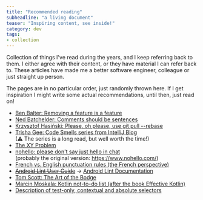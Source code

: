 ```yaml
---
title: "Recommended reading"
subheadline: "a living document"
teaser: "Inspiring content, see inside!"
category: dev
tags:
- collection
---
```


Collection of things I've read during the years, and I keep referring back to them.<!--more--> I either agree with their content, or they have material I can refer back to. These articles have made me a better software engineer, colleague or just straight up person.

The pages are in no particular order, just randomly thrown here.
If I get inspiration I might write some actual recommendations, until then, just read on!

 * [Ben Balter: Removing a feature is a feature](https://ben.balter.com/2016/07/21/removing-a-feature-is-a-feature/)
 * [Ned Batchelder: Comments should be sentences](https://nedbatchelder.com/blog/201401/comments_should_be_sentences.html)
 * [Krzysztof Hasiński: Please, oh please, use git pull --rebase](https://coderwall.com/p/7aymfa/please-oh-please-use-git-pull-rebase)
 * [Trisha Gee: Code Smells series from IntelliJ Blog](https://blog.jetbrains.com/idea/2017/08/code-smells-null/)  
   (⚠ The series is a long read, but well worth the time!)
 * [The XY Problem](https://xyproblem.info)
 * [nohello: please don't say just hello in chat](https://nohello.net/)  
   (probably the original version: https://www.nohello.com/)
 * [French vs. English punctuation rules (the French perspective)](https://leconjugueur.lefigaro.fr/ukponctuationtypographie.php)
 * [~~Android Lint User Guide~~](https://developer.android.com/studio/write/lint) &rarr; [Android Lint Documentation](http://googlesamples.github.io/android-custom-lint-rules/book.md.html)
 * [Tom Scott: The Art of the Bodge](https://www.youtube.com/watch?v=lIFE7h3m40U)
 * [Marcin Moskala: Kotlin not-to-do list (after the book Effective Kotlin)](https://www.youtube.com/watch?v=2ffR1h4BejQ)
 * [Description of test-only, contextual and absolute selectors](https://css-tricks.com/front-end-test-element-locators/)
